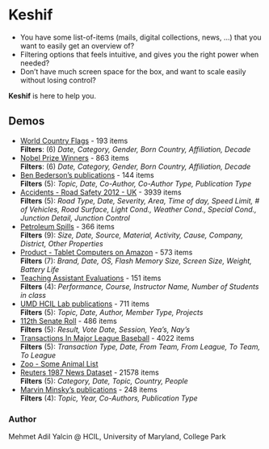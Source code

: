 Keshif
======

-   You have some list-of-items (mails, digital collections, news, …)
    that you want to easily get an overview of?
-   Filtering options that feels intuitive, and gives you the right
    power when needed?
-   Don’t have much screen space for the box, and want to scale easily
    without losing control?

**Keshif** is here to help you.

Demos
-----

-   [World Country
    Flags](http://adilyalcin.github.io/Keshif/demo/flags.html) - 193
    items \
     **Filters**: (6) *Date, Category, Gender, Born Country,
    Affiliation, Decade*
-   [Nobel Prize
    Winners](http://adilyalcin.github.io/Keshif/demo/nobel.html) - 863
    items \
     **Filters**: (6) *Date, Category, Gender, Born Country,
    Affiliation, Decade*
-   [Ben Bederson’s
    publications](http://adilyalcin.github.io/Keshif/demo/pub.html) -
    144 items \
     **Filters** (5): *Topic, Date, Co-Author, Co-Author Type,
    Publication Type*
-   [Accidents - Road Safety 2012 -
    UK](http://adilyalcin.github.io/Keshif/demo/accidents.html) - 3939
    items\
     **Filters** (5): *Road Type, Date, Severity, Area, Time of day,
    Speed Limit, \# of Vehicles, Road Surface, Light Cond., Weather
    Cond., Special Cond., Junction Detail, Junction Control*
-   [Petroleum
    Spills](http://adilyalcin.github.io/Keshif/demo/oilspills.html) -
    366 items\
     **Filters** (9): *Size, Date, Source, Material, Activity, Cause,
    Company, District, Other Properties*
-   [Product - Tablet Computers on
    Amazon](http://adilyalcin.github.io/Keshif/demo/tablet.html) - 573
    items\
     **Filters** (7): *Brand, Date, OS, Flash Memory Size, Screen Size,
    Weight, Battery Life*
-   [Teaching Assistant
    Evaluations](http://adilyalcin.github.io/Keshif/demo/ta-eval.html) -
    151 items\
     **Filters** (4): *Performance, Course, Instructor Name, Number of
    Students in class*
-   [UMD HCIL Lab
    publications](http://adilyalcin.github.io/Keshif/demo/hcil.html) -
    711 items\
     **Filters** (5): *Topic, Date, Author, Member Type, Projects*
-   [112th Senate
    Roll](http://adilyalcin.github.io/Keshif/demo/senate112.html) - 486
    items\
     **Filters** (5): *Result, Vote Date, Session, Yea’s, Nay’s*
-   [Transactions In Major League
    Baseball](http://adilyalcin.github.io/Keshif/demo/baseball.html) -
    4022 items\
     **Filters** (5): *Transaction Type, Date, From Team, From League,
    To Team, To League*
-   [Zoo - Some Animal
    List](http://adilyalcin.github.io/Keshif/demo/zoo.html)
-   [Reuters 1987 News
    Dataset](http://adilyalcin.github.io/Keshif/demo/reuters.html) -
    21578 items\
     **Filters** (5): *Category, Date, Topic, Country, People*
-   [Marvin Minsky’s
    publications](http://adilyalcin.github.io/Keshif/demo/minsky.html) -
    248 items\
     **Filters** (4): *Topic, Year, Co-Authors, Publication Type*

### Author

Mehmet Adil Yalcin @ HCIL, University of Maryland, College Park
